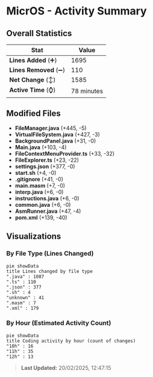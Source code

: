 # MicrOS - Activity Summary 

## Overall Statistics

| Stat                   | Value                                                             |
| ---------------------- | ----------------------------------------------------------------- |
| **Lines Added** (➕)   | 1695                                          |
| **Lines Removed** (➖) | 110                                        |
| **Net Change** (↕)    | 1585                |
| **Active Time** (⌚)   | 78 minutes |


## Modified Files
- **FileManager.java** (+445, -5)
- **VirtualFileSystem.java** (+427, -3)
- **BackgroundPanel.java** (+31, -0)
- **Main.java** (+103, -4)
- **FileContextMenuProvider.ts** (+33, -32)
- **FileExplorer.ts** (+23, -22)
- **settings.json** (+377, -0)
- **start.sh** (+4, -0)
- **.gitignore** (+41, -0)
- **main.masm** (+7, -0)
- **interp.java** (+6, -0)
- **instructions.java** (+6, -0)
- **common.java** (+6, -0)
- **AsmRunner.java** (+47, -4)
- **pom.xml** (+139, -40)

## Visualizations

### By File Type (Lines Changed)

```mermaid
pie showData
title Lines changed by file type
".java" : 1087
".ts" : 110
".json" : 377
".sh" : 4
"unknown" : 41
".masm" : 7
".xml" : 179
```

### By Hour (Estimated Activity Count)

```mermaid
pie showData
title Coding activity by hour (count of changes)
"10h" : 16
"11h" : 35
"12h" : 13
```


> **Last Updated:** 20/02/2025, 12:47:15